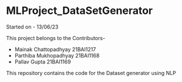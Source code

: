 # MLProject_DataSetGenerator

Started on - 13/06/23

This project belongs to the Contributors-
<ul>
<li>Mainak Chattopadhyay 21BAI1217</li>
<li>Parthiba Mukhopadhyay 21BAI1168</li>
<li>Pallav Gupta 21BAI1169</li>
</ul>



This repository contains the code for the Dataset generator using NLP 
